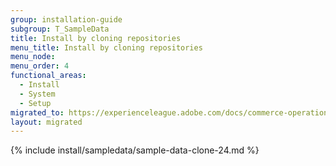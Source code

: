 ```yaml
---
group: installation-guide
subgroup: T_SampleData
title: Install by cloning repositories
menu_title: Install by cloning repositories
menu_node:
menu_order: 4
functional_areas:
  - Install
  - System
  - Setup
migrated_to: https://experienceleague.adobe.com/docs/commerce-operations/installation-guide/next-steps/sample-data/git-repositories.html
layout: migrated
---
```


{% include install/sampledata/sample-data-clone-24.md %}
